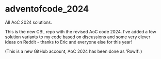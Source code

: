 # adventofcode_2024

All AoC 2024 solutions.

This is the new CBL repo with the revised AoC code 2024. I've added a few solution variants 
to my code based on discussions and some very clever ideas on Reddit - thanks to Eric 
and everyone else for this year!

(This is a new GitHub account, AoC 2024 has been done as 'Rowlf'.)
